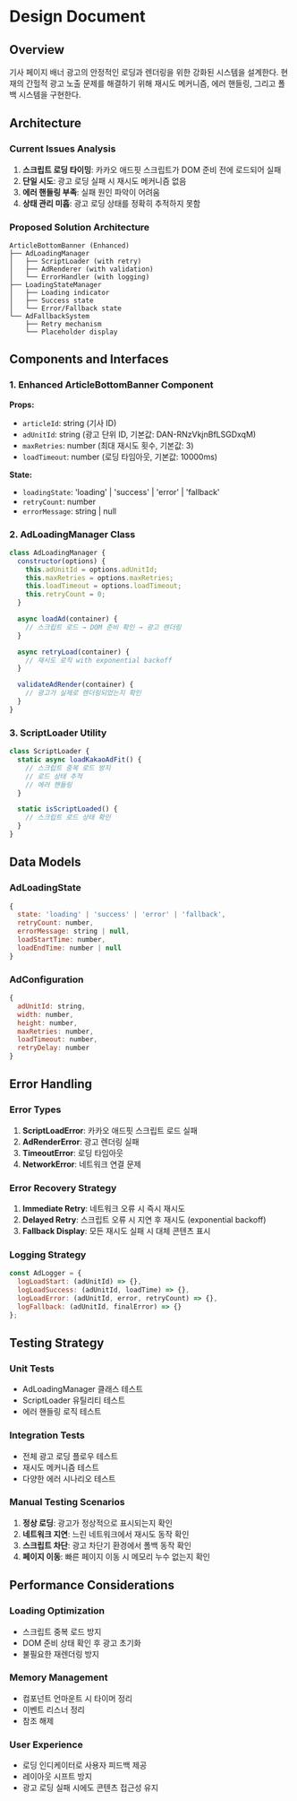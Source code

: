 # Design Document

## Overview

기사 페이지 배너 광고의 안정적인 로딩과 렌더링을 위한 강화된 시스템을 설계한다. 현재의 간헐적 광고 노출 문제를 해결하기 위해 재시도 메커니즘, 에러 핸들링, 그리고 폴백 시스템을 구현한다.

## Architecture

### Current Issues Analysis
1. **스크립트 로딩 타이밍**: 카카오 애드핏 스크립트가 DOM 준비 전에 로드되어 실패
2. **단일 시도**: 광고 로딩 실패 시 재시도 메커니즘 없음
3. **에러 핸들링 부족**: 실패 원인 파악이 어려움
4. **상태 관리 미흡**: 광고 로딩 상태를 정확히 추적하지 못함

### Proposed Solution Architecture
```
ArticleBottomBanner (Enhanced)
├── AdLoadingManager
│   ├── ScriptLoader (with retry)
│   ├── AdRenderer (with validation)
│   └── ErrorHandler (with logging)
├── LoadingStateManager
│   ├── Loading indicator
│   ├── Success state
│   └── Error/Fallback state
└── AdFallbackSystem
    ├── Retry mechanism
    └── Placeholder display
```

## Components and Interfaces

### 1. Enhanced ArticleBottomBanner Component

**Props:**
- `articleId`: string (기사 ID)
- `adUnitId`: string (광고 단위 ID, 기본값: DAN-RNzVkjnBfLSGDxqM)
- `maxRetries`: number (최대 재시도 횟수, 기본값: 3)
- `loadTimeout`: number (로딩 타임아웃, 기본값: 10000ms)

**State:**
- `loadingState`: 'loading' | 'success' | 'error' | 'fallback'
- `retryCount`: number
- `errorMessage`: string | null

### 2. AdLoadingManager Class

```javascript
class AdLoadingManager {
  constructor(options) {
    this.adUnitId = options.adUnitId;
    this.maxRetries = options.maxRetries;
    this.loadTimeout = options.loadTimeout;
    this.retryCount = 0;
  }

  async loadAd(container) {
    // 스크립트 로드 → DOM 준비 확인 → 광고 렌더링
  }

  async retryLoad(container) {
    // 재시도 로직 with exponential backoff
  }

  validateAdRender(container) {
    // 광고가 실제로 렌더링되었는지 확인
  }
}
```

### 3. ScriptLoader Utility

```javascript
class ScriptLoader {
  static async loadKakaoAdFit() {
    // 스크립트 중복 로드 방지
    // 로드 상태 추적
    // 에러 핸들링
  }

  static isScriptLoaded() {
    // 스크립트 로드 상태 확인
  }
}
```

## Data Models

### AdLoadingState
```javascript
{
  state: 'loading' | 'success' | 'error' | 'fallback',
  retryCount: number,
  errorMessage: string | null,
  loadStartTime: number,
  loadEndTime: number | null
}
```

### AdConfiguration
```javascript
{
  adUnitId: string,
  width: number,
  height: number,
  maxRetries: number,
  loadTimeout: number,
  retryDelay: number
}
```

## Error Handling

### Error Types
1. **ScriptLoadError**: 카카오 애드핏 스크립트 로드 실패
2. **AdRenderError**: 광고 렌더링 실패
3. **TimeoutError**: 로딩 타임아웃
4. **NetworkError**: 네트워크 연결 문제

### Error Recovery Strategy
1. **Immediate Retry**: 네트워크 오류 시 즉시 재시도
2. **Delayed Retry**: 스크립트 오류 시 지연 후 재시도 (exponential backoff)
3. **Fallback Display**: 모든 재시도 실패 시 대체 콘텐츠 표시

### Logging Strategy
```javascript
const AdLogger = {
  logLoadStart: (adUnitId) => {},
  logLoadSuccess: (adUnitId, loadTime) => {},
  logLoadError: (adUnitId, error, retryCount) => {},
  logFallback: (adUnitId, finalError) => {}
};
```

## Testing Strategy

### Unit Tests
- AdLoadingManager 클래스 테스트
- ScriptLoader 유틸리티 테스트
- 에러 핸들링 로직 테스트

### Integration Tests
- 전체 광고 로딩 플로우 테스트
- 재시도 메커니즘 테스트
- 다양한 에러 시나리오 테스트

### Manual Testing Scenarios
1. **정상 로딩**: 광고가 정상적으로 표시되는지 확인
2. **네트워크 지연**: 느린 네트워크에서 재시도 동작 확인
3. **스크립트 차단**: 광고 차단기 환경에서 폴백 동작 확인
4. **페이지 이동**: 빠른 페이지 이동 시 메모리 누수 없는지 확인

## Performance Considerations

### Loading Optimization
- 스크립트 중복 로드 방지
- DOM 준비 상태 확인 후 광고 초기화
- 불필요한 재렌더링 방지

### Memory Management
- 컴포넌트 언마운트 시 타이머 정리
- 이벤트 리스너 정리
- 참조 해제

### User Experience
- 로딩 인디케이터로 사용자 피드백 제공
- 레이아웃 시프트 방지
- 광고 로딩 실패 시에도 콘텐츠 접근성 유지